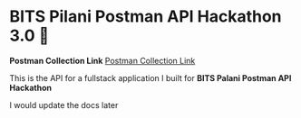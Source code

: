 # BITS Pilani Postman API Hackathon 3.0 🚀


**Postman Collection Link**
[Postman Collection Link](https://www.postman.com/cryosat-geologist-98213312/workspace/adedoyin-emmanuel/collection/25154969-453077a9-10b6-4817-b572-df804142c41a)

This is the API for a fullstack application I built for **BITS Palani Postman API Hackathon**

I would update the docs later

